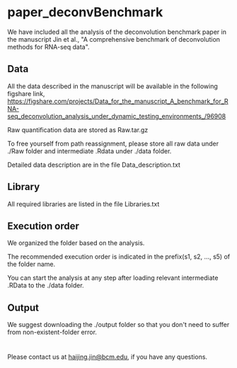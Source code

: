 # paper_deconvBenchmark

We have included all the analysis of the deconvolution benchmark paper in the manuscript Jin et al., "A comprehensive benchmark of deconvolution methods for RNA-seq data". 

## Data
All the data described in the manuscript will be available in the following figshare link, https://figshare.com/projects/Data_for_the_manuscript_A_benchmark_for_RNA-seq_deconvolution_analysis_under_dynamic_testing_environments_/96908

Raw quantification data are stored as Raw.tar.gz

To free yourself from path reassignment, please store all raw data under ./Raw folder and intermediate .Rdata under ./data folder.

Detailed data description are in the file Data_description.txt

## Library

All required libraries are listed in the file Libraries.txt 

## Execution order 
We organized the folder based on the analysis. 

The recommended execution order is indicated in the prefix(s1, s2, ..., s5) of the folder name.  

You can start the analysis at any step after loading relevant intermediate .RData to the ./data folder. 

## Output
We suggest downloading the ./output folder so that you don't need to suffer from non-existent-folder error. 


#
Please contact us at haijing.jin@bcm.edu, if you have any questions. 
